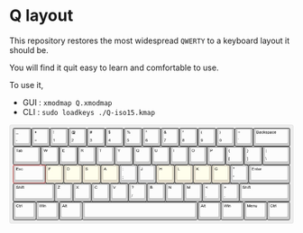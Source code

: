 # Q layout

This repository restores the most widespread `QWERTY` to a keyboard layout it should be.

You will find it quit easy to learn and comfortable to use.

To use it,
- GUI : `xmodmap Q.xmodmap`
- CLI : `sudo loadkeys ./Q-iso15.kmap`


<img src="Q-layout.jpg" />
